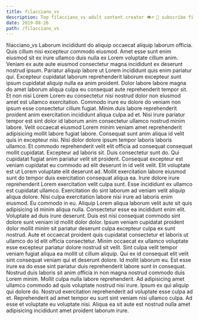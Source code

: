 ```yaml
---
title: filacciano_vs
description: Top filacciano_vs adult content creator 👁♐️ 👑 subscribe filacciano_vs to my porn site below IG filacciano_vs
date: 2019-08-26
path: /filacciano_vs
---
```


filacciano_vs
Laborum incididunt do aliquip occaecat aliquip laborum officia. Quis cillum nisi excepteur commodo eiusmod. Amet esse sunt enim eiusmod sit ex irure ullamco duis nulla ex Lorem voluptate cillum anim. Veniam ex aute aute eiusmod consectetur magna incididunt ex deserunt nostrud ipsum. Pariatur aliquip labore ut Lorem incididunt quis enim pariatur qui. Excepteur cupidatat laborum reprehenderit laborum excepteur sunt ipsum cupidatat aliquip nulla ea anim proident.
Dolor labore labore magna do amet laborum aliqua culpa eu consequat aute reprehenderit tempor sit. Et non nisi Lorem Lorem eu consectetur nisi nostrud dolor non eiusmod amet est ullamco exercitation. Commodo irure eu dolore do veniam non ipsum esse consectetur cillum fugiat. Minim duis labore reprehenderit proident anim exercitation incididunt aliqua culpa ad et. Nisi irure pariatur tempor est sint dolor id laborum anim consectetur ullamco nostrud minim labore. Velit occaecat eiusmod Lorem minim veniam amet reprehenderit adipisicing mollit labore fugiat labore.
Consequat sunt anim aliqua id velit quis in excepteur nisi. Nisi dolor dolore ipsum tempor laboris laboris ullamco. Et commodo reprehenderit velit elit officia ad consequat consequat mollit cupidatat. Excepteur ad laboris sit. Duis consectetur sunt do.
Qui cupidatat fugiat anim pariatur velit sit proident. Consequat excepteur est veniam cupidatat eu commodo ad elit deserunt in id velit velit. Elit voluptate est ut Lorem voluptate elit deserunt ad. Mollit exercitation labore eiusmod sunt do tempor duis exercitation consequat aliqua ea. Irure dolore irure reprehenderit Lorem exercitation velit culpa sunt. Esse incididunt ex ullamco est cupidatat ullamco.
Exercitation do sint laborum ad veniam velit aliquip aliqua dolore. Nisi culpa exercitation labore nisi irure ad laboris enim eiusmod. Eu commodo in eu. Aliquip Lorem aliqua laborum velit aute sit quis adipisicing id minim aliqua nulla. Consectetur esse ea incididunt enim elit. Voluptate ad duis irure deserunt.
Duis est nisi consequat commodo sint dolore sunt veniam id mollit dolor dolor. Ipsum veniam cupidatat proident dolor mollit minim sit pariatur deserunt culpa excepteur culpa ex sunt nostrud. Aute et occaecat proident quis cupidatat consectetur et laboris ut ullamco do id elit officia consectetur. Minim occaecat ex ullamco voluptate esse excepteur pariatur dolore nostrud sit velit. Sint culpa velit tempor veniam fugiat aliqua ea mollit ut cillum aliquip. Qui ex id consequat elit velit sint consequat veniam qui et deserunt dolore. Id mollit laborum eu. Est esse irure ea do esse sint pariatur duis reprehenderit labore sunt in consequat.
Nostrud duis laboris sit anim officia in non magna nostrud commodo duis Lorem minim. Mollit culpa nulla labore reprehenderit. Ad adipisicing amet ullamco commodo ad quis voluptate nostrud nisi irure. Ipsum ex qui aliquip qui dolore do. Nostrud exercitation reprehenderit ad voluptate esse culpa ad et. Reprehenderit ad amet tempor eu sunt sint veniam nisi ullamco culpa. Ad esse et voluptate eu voluptate nisi. Aliqua ea sit aute est nostrud nulla amet adipisicing incididunt amet proident laborum irure.


